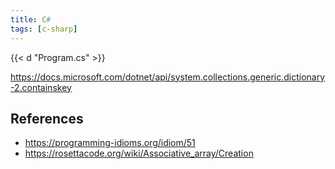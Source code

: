 ```yaml
---
title: C#
tags: [c-sharp]
---
```


{{< d "Program.cs" >}}

<https://docs.microsoft.com/dotnet/api/system.collections.generic.dictionary-2.containskey>

## References

- <https://programming-idioms.org/idiom/51>
- <https://rosettacode.org/wiki/Associative_array/Creation>

